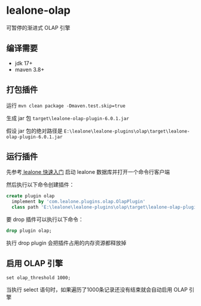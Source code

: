 # lealone-olap

可暂停的渐进式 OLAP 引擎


## 编译需要

* jdk 17+
* maven 3.8+


## 打包插件

运行 `mvn clean package -Dmaven.test.skip=true`

生成 jar 包 `target\lealone-olap-plugin-6.0.1.jar`

假设 jar 包的绝对路径是 `E:\lealone\lealone-plugins\olap\target\lealone-olap-plugin-6.0.1.jar`


## 运行插件

先参考[ lealone 快速入门](https://github.com/lealone/Lealone-Docs/blob/master/应用文档/Lealone数据库快速入门.md) 启动 lealone 数据库并打开一个命令行客户端

然后执行以下命令创建插件：

```sql
create plugin olap
  implement by 'com.lealone.plugins.olap.OlapPlugin' 
  class path 'E:\lealone\lealone-plugins\olap\target\lealone-olap-plugin-6.0.1.jar';
```

要 drop 插件可以执行以下命令：

```sql
drop plugin olap;
```

执行 drop plugin 会把插件占用的内存资源都释放掉


## 启用 OLAP 引擎

`set olap_threshold 1000;`

当执行 select 语句时，如果遍历了1000条记录还没有结束就会自动启用 OLAP 引擎


